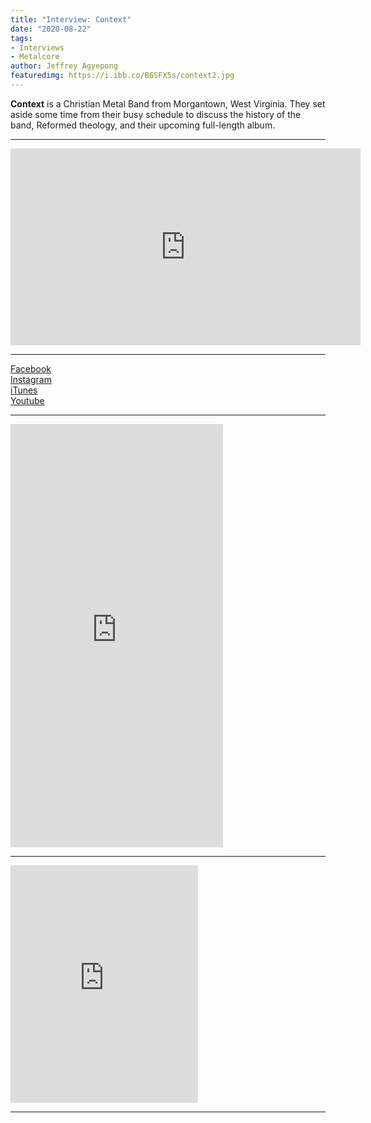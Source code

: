 ```yaml
---
title: "Interview: Context"
date: "2020-08-22"
tags:
- Interviews
- Metalcore
author: Jeffrey Agyepong
featuredimg: https://i.ibb.co/B6SFX5s/context2.jpg
---
```


**Context** is a Christian Metal Band from Morgantown, West Virginia. They set aside some time from their busy schedule to discuss the history of the band, Reformed theology, and their upcoming full-length album.
<hr>
<div class="video-container">
    <iframe src="https://www.youtube.com/embed/nWXEX0EC7rY" width="560" height="315" frameborder="0"></iframe>
</div>

<hr>

[Facebook](https://www.facebook.com/cntxtband/) <br>
[Instagram](https://www.instagram.com/cntxtband/)  <br>
[iTunes](https://music.apple.com/ca/artist/context/1403617967) <br>
[Youtube](https://www.youtube.com/channel/UCuy3VfYPSf4j3AdpTdG6rDw/)


<hr>
<iframe style="border: 0; width: 340px; height: 677px;" src="https://bandcamp.com/EmbeddedPlayer/album=896767470/size=large/bgcol=ffffff/linkcol=0687f5/transparent=true/" seamless><a href="https://cntxt.bandcamp.com/album/heart-journal-ep-deluxe-edition">Heart Journal - EP (Deluxe Edition) by Context</a></iframe>
<hr>
<iframe src="https://open.spotify.com/embed/artist/38KzCuzSKjB0BXPf7vxfqi" width="300" height="380" frameborder="0" allowtransparency="true" allow="encrypted-media"></iframe>
<hr>